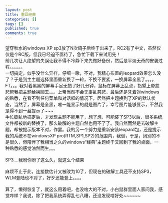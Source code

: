 ```yaml
---
layout: post
title: 重回经典
categories: []
tags: []
published: true
comments: true
---
```

<p>望穿秋水的windows XP sp3放了N次鸽子后终于出来了，RC2有了中文，虽然仅仅是个RC版，但我已经迫不亟待了，急忙下载下来试用先！<br />前几次让人绝望的失误让我不得不冷静下来先做好备份，然后是平淡无奇的安装过程。。。。。。<br />一切搞定，似乎没什么异样，仔细一瞅，不对，我精心布置的leopard效果怎么没了？于是到主主题选择里面重新换了一轮，不换不要紧，一换屏幕全黑了。。。。FT。。。我对着黑黑的屏幕手足无措了好几分钟，鼠标在屏幕上乱点，指望上帝慈悲帮我把主题给换回去。。。上帝当然不会无事乱慈悲，最后还是凭着对windows的熟悉，在看不到任何菜单和对话框的情况下，居然把主题换到了XP的默认状态，当然了，屏幕是全黑，唯一能显示的就是图片了，幸亏图片能够显示，不然我是得不到一丝提示了~~~<br />手忙脚乱地搞定后，才发现主题不能用了，想了想，可能装了SP3以后，很多系统文件都被新的替换了，那么破解的主题自然也用不了了。我自然而然是去破解主题，却被提示版本不对，作罢。我的另一个努力是重新安装leopard包，还是提示我的系统不在windowsXP pro(RTM,SP1,SP2)的范围内，我倒，于是，阔别的不是很久，但陪伴了我相当之久的windows“经典”主题终于又回到了我的桌面，一种熟悉的感觉油然而生。。。<br /><br />SP3....我盼你盼了这么久，就这么个结果<br /><br />麻烦不止于此，连接数估计又被改为10了，但现在的破解工具还不支持SP3，WLM登陆也不对了，好歹还能登上。。。。<br /><br />算了，懒得恢复了，就这么用着吧，也没啥大的不对，小白鼠群里面人家问我，感觉咋样？我说，除了把我系统弄得乱七八糟，还没发现啥好处~~~~~~<br /></p>
